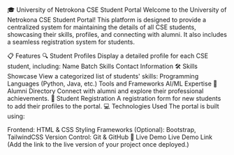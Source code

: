 🎓 University of Netrokona CSE Student Portal
Welcome to the University of Netrokona CSE Student Portal!
This platform is designed to provide a centralized system for maintaining the details of all CSE students, showcasing their skills, profiles, and connecting with alumni. It also includes a seamless registration system for students.

📋 Features
🔍 Student Profiles
Display a detailed profile for each CSE student, including:
Name
Batch
Skills
Contact Information
🛠️ Skills Showcase
View a categorized list of students' skills:
Programming Languages (Python, Java, etc.)
Tools and Frameworks
AI/ML Expertise
🎉 Alumni Directory
Connect with alumni and explore their professional achievements.
📝 Student Registration
A registration form for new students to add their profiles to the portal.
💻 Technologies Used
The portal is built using:

Frontend: HTML & CSS
Styling Frameworks (Optional): Bootstrap, TailwindCSS
Version Control: Git & GitHub
🚀 Live Demo
Live Demo Link (Add the link to the live version of your project once deployed.)


